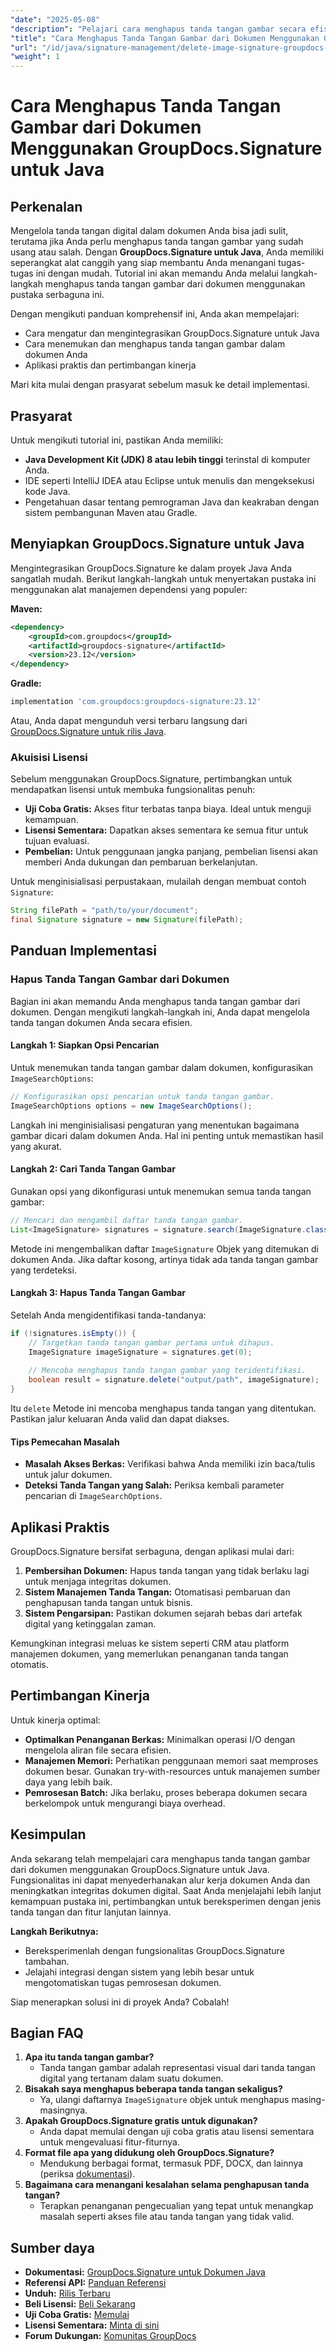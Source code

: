 ```yaml
---
"date": "2025-05-08"
"description": "Pelajari cara menghapus tanda tangan gambar secara efisien dari dokumen menggunakan GroupDocs.Signature untuk Java dengan panduan langkah demi langkah ini."
"title": "Cara Menghapus Tanda Tangan Gambar dari Dokumen Menggunakan GroupDocs.Signature untuk Java"
"url": "/id/java/signature-management/delete-image-signature-groupdocs-java/"
"weight": 1
---
```


# Cara Menghapus Tanda Tangan Gambar dari Dokumen Menggunakan GroupDocs.Signature untuk Java

## Perkenalan

Mengelola tanda tangan digital dalam dokumen Anda bisa jadi sulit, terutama jika Anda perlu menghapus tanda tangan gambar yang sudah usang atau salah. Dengan **GroupDocs.Signature untuk Java**, Anda memiliki seperangkat alat canggih yang siap membantu Anda menangani tugas-tugas ini dengan mudah. Tutorial ini akan memandu Anda melalui langkah-langkah menghapus tanda tangan gambar dari dokumen menggunakan pustaka serbaguna ini.

Dengan mengikuti panduan komprehensif ini, Anda akan mempelajari:
- Cara mengatur dan mengintegrasikan GroupDocs.Signature untuk Java
- Cara menemukan dan menghapus tanda tangan gambar dalam dokumen Anda
- Aplikasi praktis dan pertimbangan kinerja

Mari kita mulai dengan prasyarat sebelum masuk ke detail implementasi.

## Prasyarat

Untuk mengikuti tutorial ini, pastikan Anda memiliki:
- **Java Development Kit (JDK) 8 atau lebih tinggi** terinstal di komputer Anda.
- IDE seperti IntelliJ IDEA atau Eclipse untuk menulis dan mengeksekusi kode Java.
- Pengetahuan dasar tentang pemrograman Java dan keakraban dengan sistem pembangunan Maven atau Gradle.

## Menyiapkan GroupDocs.Signature untuk Java

Mengintegrasikan GroupDocs.Signature ke dalam proyek Java Anda sangatlah mudah. Berikut langkah-langkah untuk menyertakan pustaka ini menggunakan alat manajemen dependensi yang populer:

**Maven:**
```xml
<dependency>
    <groupId>com.groupdocs</groupId>
    <artifactId>groupdocs-signature</artifactId>
    <version>23.12</version>
</dependency>
```

**Gradle:**
```gradle
implementation 'com.groupdocs:groupdocs-signature:23.12'
```

Atau, Anda dapat mengunduh versi terbaru langsung dari [GroupDocs.Signature untuk rilis Java](https://releases.groupdocs.com/signature/java/).

### Akuisisi Lisensi

Sebelum menggunakan GroupDocs.Signature, pertimbangkan untuk mendapatkan lisensi untuk membuka fungsionalitas penuh:
- **Uji Coba Gratis:** Akses fitur terbatas tanpa biaya. Ideal untuk menguji kemampuan.
- **Lisensi Sementara:** Dapatkan akses sementara ke semua fitur untuk tujuan evaluasi.
- **Pembelian:** Untuk penggunaan jangka panjang, pembelian lisensi akan memberi Anda dukungan dan pembaruan berkelanjutan.

Untuk menginisialisasi perpustakaan, mulailah dengan membuat contoh `Signature`:
```java
String filePath = "path/to/your/document";
final Signature signature = new Signature(filePath);
```

## Panduan Implementasi

### Hapus Tanda Tangan Gambar dari Dokumen

Bagian ini akan memandu Anda menghapus tanda tangan gambar dari dokumen. Dengan mengikuti langkah-langkah ini, Anda dapat mengelola tanda tangan dokumen Anda secara efisien.

#### Langkah 1: Siapkan Opsi Pencarian

Untuk menemukan tanda tangan gambar dalam dokumen, konfigurasikan `ImageSearchOptions`:
```java
// Konfigurasikan opsi pencarian untuk tanda tangan gambar.
ImageSearchOptions options = new ImageSearchOptions();
```
Langkah ini menginisialisasi pengaturan yang menentukan bagaimana gambar dicari dalam dokumen Anda. Hal ini penting untuk memastikan hasil yang akurat.

#### Langkah 2: Cari Tanda Tangan Gambar

Gunakan opsi yang dikonfigurasi untuk menemukan semua tanda tangan gambar:
```java
// Mencari dan mengambil daftar tanda tangan gambar.
List<ImageSignature> signatures = signature.search(ImageSignature.class, options);
```
Metode ini mengembalikan daftar `ImageSignature` Objek yang ditemukan di dokumen Anda. Jika daftar kosong, artinya tidak ada tanda tangan gambar yang terdeteksi.

#### Langkah 3: Hapus Tanda Tangan Gambar

Setelah Anda mengidentifikasi tanda-tandanya:
```java
if (!signatures.isEmpty()) {
    // Targetkan tanda tangan gambar pertama untuk dihapus.
    ImageSignature imageSignature = signatures.get(0);
    
    // Mencoba menghapus tanda tangan gambar yang teridentifikasi.
    boolean result = signature.delete("output/path", imageSignature);
}
```
Itu `delete` Metode ini mencoba menghapus tanda tangan yang ditentukan. Pastikan jalur keluaran Anda valid dan dapat diakses.

#### Tips Pemecahan Masalah
- **Masalah Akses Berkas:** Verifikasi bahwa Anda memiliki izin baca/tulis untuk jalur dokumen.
- **Deteksi Tanda Tangan yang Salah:** Periksa kembali parameter pencarian di `ImageSearchOptions`.

## Aplikasi Praktis

GroupDocs.Signature bersifat serbaguna, dengan aplikasi mulai dari:
1. **Pembersihan Dokumen:** Hapus tanda tangan yang tidak berlaku lagi untuk menjaga integritas dokumen.
2. **Sistem Manajemen Tanda Tangan:** Otomatisasi pembaruan dan penghapusan tanda tangan untuk bisnis.
3. **Sistem Pengarsipan:** Pastikan dokumen sejarah bebas dari artefak digital yang ketinggalan zaman.

Kemungkinan integrasi meluas ke sistem seperti CRM atau platform manajemen dokumen, yang memerlukan penanganan tanda tangan otomatis.

## Pertimbangan Kinerja

Untuk kinerja optimal:
- **Optimalkan Penanganan Berkas:** Minimalkan operasi I/O dengan mengelola aliran file secara efisien.
- **Manajemen Memori:** Perhatikan penggunaan memori saat memproses dokumen besar. Gunakan try-with-resources untuk manajemen sumber daya yang lebih baik.
- **Pemrosesan Batch:** Jika berlaku, proses beberapa dokumen secara berkelompok untuk mengurangi biaya overhead.

## Kesimpulan

Anda sekarang telah mempelajari cara menghapus tanda tangan gambar dari dokumen menggunakan GroupDocs.Signature untuk Java. Fungsionalitas ini dapat menyederhanakan alur kerja dokumen Anda dan meningkatkan integritas dokumen digital. Saat Anda menjelajahi lebih lanjut kemampuan pustaka ini, pertimbangkan untuk bereksperimen dengan jenis tanda tangan dan fitur lanjutan lainnya.

**Langkah Berikutnya:**
- Bereksperimenlah dengan fungsionalitas GroupDocs.Signature tambahan.
- Jelajahi integrasi dengan sistem yang lebih besar untuk mengotomatiskan tugas pemrosesan dokumen.

Siap menerapkan solusi ini di proyek Anda? Cobalah!

## Bagian FAQ

1. **Apa itu tanda tangan gambar?**
   - Tanda tangan gambar adalah representasi visual dari tanda tangan digital yang tertanam dalam suatu dokumen.
2. **Bisakah saya menghapus beberapa tanda tangan sekaligus?**
   - Ya, ulangi daftarnya `ImageSignature` objek untuk menghapus masing-masingnya.
3. **Apakah GroupDocs.Signature gratis untuk digunakan?**
   - Anda dapat memulai dengan uji coba gratis atau lisensi sementara untuk mengevaluasi fitur-fiturnya.
4. **Format file apa yang didukung oleh GroupDocs.Signature?**
   - Mendukung berbagai format, termasuk PDF, DOCX, dan lainnya (periksa [dokumentasi](https://docs.groupdocs.com/signature/java/)).
5. **Bagaimana cara menangani kesalahan selama penghapusan tanda tangan?**
   - Terapkan penanganan pengecualian yang tepat untuk menangkap masalah seperti akses file atau tanda tangan yang tidak valid.

## Sumber daya
- **Dokumentasi:** [GroupDocs.Signature untuk Dokumen Java](https://docs.groupdocs.com/signature/java/)
- **Referensi API:** [Panduan Referensi](https://reference.groupdocs.com/signature/java/)
- **Unduh:** [Rilis Terbaru](https://releases.groupdocs.com/signature/java/)
- **Beli Lisensi:** [Beli Sekarang](https://purchase.groupdocs.com/buy)
- **Uji Coba Gratis:** [Memulai](https://releases.groupdocs.com/signature/java/)
- **Lisensi Sementara:** [Minta di sini](https://purchase.groupdocs.com/temporary-license/)
- **Forum Dukungan:** [Komunitas GroupDocs](https://forum.groupdocs.com/c/signature/)